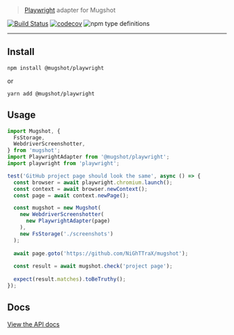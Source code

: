 > [Playwright](https://www.npmjs.com/package/playwright) adapter for Mugshot

[![Build Status](https://travis-ci.com/NiGhTTraX/mugshot.svg?branch=master)](https://travis-ci.com/NiGhTTraX/mugshot) [![codecov](https://codecov.io/gh/NiGhTTraX/mugshot/branch/master/graph/badge.svg)](https://codecov.io/gh/NiGhTTraX/mugshot) ![npm type definitions](https://img.shields.io/npm/types/@mugshot/playwright.svg)

----

## Install

```
npm install @mugshot/playwright
```
or
```
yarn add @mugshot/playwright
```

## Usage

```typescript
import Mugshot, {
  FsStorage,
  WebdriverScreenshotter,
} from 'mugshot';
import PlaywrightAdapter from '@mugshot/playwright';
import playwright from 'playwright';

test('GitHub project page should look the same', async () => {
  const browser = await playwright.chromium.launch();
  const context = await browser.newContext();
  const page = await context.newPage();

  const mugshot = new Mugshot(
    new WebdriverScreenshotter(
      new PlaywrightAdapter(page)
    ),
    new FsStorage('./screenshots')
  );
  
  await page.goto('https://github.com/NiGhTTraX/mugshot');
  
  const result = await mugshot.check('project page');
  
  expect(result.matches).toBeTruthy();
});
```


## Docs

[View the API docs](../../docs/classes/playwrightadapter.html)
